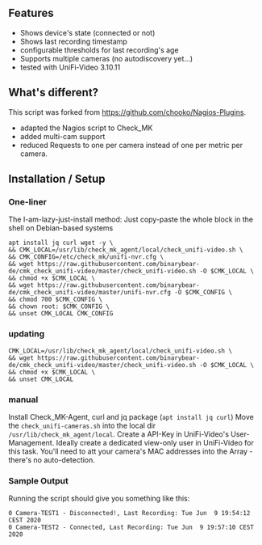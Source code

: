 ## Features
* Shows device's state (connected or not)
* Shows last recording timestamp
* configurable thresholds for last recording's age
* Supports multiple cameras (no autodiscovery yet...)
* tested with UniFi-Video 3.10.11

## What's different?
This script was forked from https://github.com/chooko/Nagios-Plugins.
* adapted the Nagios script to Check_MK
* added multi-cam support
* reduced Requests to one per camera instead of one per metric per camera.

## Installation / Setup

### One-liner
The I-am-lazy-just-install method: Just copy-paste the whole block in the shell on Debian-based systems
```
apt install jq curl wget -y \
&& CMK_LOCAL=/usr/lib/check_mk_agent/local/check_unifi-video.sh \
&& CMK_CONFIG=/etc/check_mk/unifi-nvr.cfg \
&& wget https://raw.githubusercontent.com/binarybear-de/cmk_check_unifi-video/master/check_unifi-video.sh -O $CMK_LOCAL \
&& chmod +x $CMK_LOCAL \
&& wget https://raw.githubusercontent.com/binarybear-de/cmk_check_unifi-video/master/unifi-nvr.cfg -O $CMK_CONFIG \
&& chmod 700 $CMK_CONFIG \
&& chown root: $CMK_CONFIG \
&& unset CMK_LOCAL CMK_CONFIG
```

### updating
```
CMK_LOCAL=/usr/lib/check_mk_agent/local/check_unifi-video.sh \
&& wget https://raw.githubusercontent.com/binarybear-de/cmk_check_unifi-video/master/check_unifi-video.sh -O $CMK_LOCAL \
&& chmod +x $CMK_LOCAL \
&& unset CMK_LOCAL
```

### manual
Install Check_MK-Agent, curl and jq package (```apt install jq curl```)
Move the ```check_unifi-cameras.sh``` into the local dir ```/usr/lib/check_mk_agent/local```. Create a API-Key in UniFi-Video's User-Management. Ideally create a dedicated view-only user in UniFi-Video for this task.
You'll need to att your camera's MAC addresses into the Array - there's no auto-detection.

### Sample Output
Running the script should give you something like this:
```
0 Camera-TEST1 - Disconnected!, Last Recording: Tue Jun  9 19:54:12 CEST 2020
0 Camera-TEST2 - Connected, Last Recording: Tue Jun  9 19:57:10 CEST 2020
```
